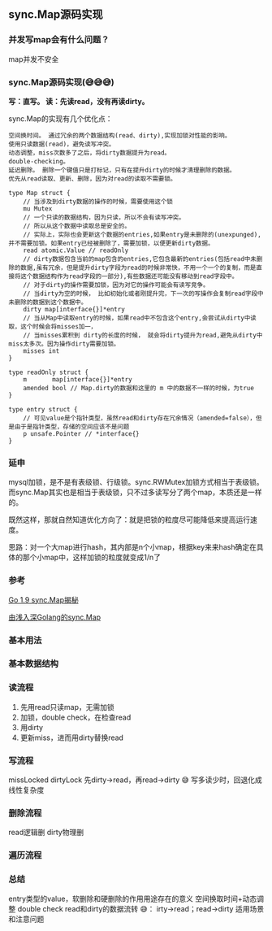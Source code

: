 ## sync.Map源码实现

### 并发写map会有什么问题？

map并发不安全

### sync.Map源码实现(😅😅😅)

**写：直写。 读：先读read，没有再读dirty。**

sync.Map的实现有几个优化点：

    空间换时间。 通过冗余的两个数据结构(read、dirty),实现加锁对性能的影响。
    使用只读数据(read)，避免读写冲突。
    动态调整，miss次数多了之后，将dirty数据提升为read。
    double-checking。
    延迟删除。 删除一个键值只是打标记，只有在提升dirty的时候才清理删除的数据。
    优先从read读取、更新、删除，因为对read的读取不需要锁。

```golang
type Map struct {
	// 当涉及到dirty数据的操作的时候，需要使用这个锁
	mu Mutex
	// 一个只读的数据结构，因为只读，所以不会有读写冲突。
	// 所以从这个数据中读取总是安全的。
	// 实际上，实际也会更新这个数据的entries,如果entry是未删除的(unexpunged), 并不需要加锁。如果entry已经被删除了，需要加锁，以便更新dirty数据。
	read atomic.Value // readOnly
	// dirty数据包含当前的map包含的entries,它包含最新的entries(包括read中未删除的数据,虽有冗余，但是提升dirty字段为read的时候非常快，不用一个一个的复制，而是直接将这个数据结构作为read字段的一部分),有些数据还可能没有移动到read字段中。
	// 对于dirty的操作需要加锁，因为对它的操作可能会有读写竞争。
	// 当dirty为空的时候， 比如初始化或者刚提升完，下一次的写操作会复制read字段中未删除的数据到这个数据中。
	dirty map[interface{}]*entry
	// 当从Map中读取entry的时候，如果read中不包含这个entry,会尝试从dirty中读取，这个时候会将misses加一，
	// 当misses累积到 dirty的长度的时候， 就会将dirty提升为read,避免从dirty中miss太多次。因为操作dirty需要加锁。
	misses int
}

type readOnly struct {
	m       map[interface{}]*entry
	amended bool // Map.dirty的数据和这里的 m 中的数据不一样的时候，为true
}

type entry struct {
    // 可见value是个指针类型，虽然read和dirty存在冗余情况（amended=false），但是由于是指针类型，存储的空间应该不是问题
    p unsafe.Pointer // *interface{}
}

```

### 延申

mysql加锁，是不是有表级锁、行级锁。sync.RWMutex加锁方式相当于表级锁。而sync.Map其实也是相当于表级锁，只不过多读写分了两个map，本质还是一样的。

既然这样，那就自然知道优化方向了：就是把锁的粒度尽可能降低来提高运行速度。

思路：对一个大map进行hash，其内部是n个小map，根据key来来hash确定在具体的那个小map中，这样加锁的粒度就变成1/n了


### 参考

[Go 1.9 sync.Map揭秘](https://colobu.com/2017/07/11/dive-into-sync-Map/)

[由浅入深Golang的sync.Map](https://juejin.cn/post/6844903895227957262)



### 基本用法
### 基本数据结构


### 读流程

1. 先用read只读map，无需加锁
2. 加锁，double check，在检查read
3. 用dirty
4. 更新miss，进而用dirty替换read

### 写流程

missLocked
dirtyLock
先dirty->read，再read->dirty 😅
写多读少时，回退化成线性复杂度

### 删除流程

read逻辑删
dirty物理删

### 遍历流程
### 总结

entry类型的value，软删除和硬删除的作用用途存在的意义
空间换取时间+动态调整
double check
read和dirty的数据流转 😅： irty->read；read->dirty
适用场景和注意问题